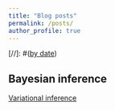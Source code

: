 ```yaml
---
title: "Blog posts"
permalink: /posts/
author_profile: true
---
```


[//]: #([by date](https://garyuppal.github.io/year-archive))

## Bayesian inference
[Variational inference](https://garyuppal.github.io/posts/variational_inference)
